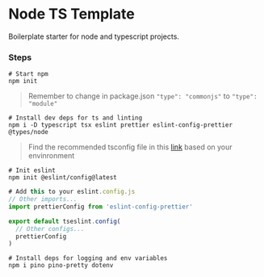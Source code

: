 # Node TS Template
Boilerplate starter for node and typescript projects.
### Steps

```shell
# Start npm
npm init
```
>Remember to change in package.json `"type": "commonjs"` to `"type": "module"` 
```shell
# Install dev deps for ts and linting
npm i -D typescript tsx eslint prettier eslint-config-prettier @types/node
```
> Find the recommended tsconfig file in this [link](https://github.com/tsconfig/bases) based on your envinronment
```shell
# Init eslint
npm init @eslint/config@latest
```
```js
# Add this to your eslint.config.js
// Other imports...
import prettierConfig from 'eslint-config-prettier'

export default tseslint.config(
  // Other configs...
  prettierConfig
)
```
```shell
# Install deps for logging and env variables
npm i pino pino-pretty dotenv
```
